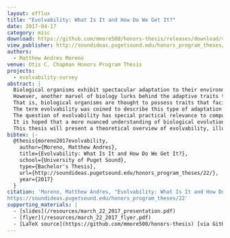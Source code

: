 ```yaml
---
layout: efflux
title: "Evolvability: What Is It and How Do We Get It?"
date: 2017-04-17
category: misc
download: https://github.com/mmore500/honors-thesis/releases/download/v1.0.0/Evolvability__What_Is_It_and_How_Do_We_Get_It_.pdf
view_publisher: http://soundideas.pugetsound.edu/honors_program_theses/22/
authors:
  - Matthew Andres Moreno
venue: Otis C. Chapman Honors Program Thesis
projects:
  - evolvability-survey
abstract: |
  Biological organisms exhibit spectacular adaptation to their environments.
  However, another marvel of biology lurks behind the adaptive traits that organisms exhibit over the course of their lifespans: it is hypothesized that biological organisms also exhibit adaptation to the evolutionary process itself.
  That is, biological organisms are thought to possess traits that facilitate evolution.
  The term evolvability was coined to describe this type of adaptation.
  The question of evolvability has special practical relevance to computer science researchers engaged in longstanding efforts to harness evolution as an algorithm for automated design.
  It is hoped that a more nuanced understanding of biological evolution will translate to more powerful digital evolution techniques.
  This thesis will present a theoretical overview of evolvability, illustrated with examples from biology and evolutionary computing, and discuss computational experiments probing the relationship between environmental influence on the phenotype and evolvability.
bibtex: |-
  @thesis{moreno2017evolvability,
    author={Moreno, Matthew Andres},
    title={Evolvability: What Is It and How Do We Get It?},
    school={University of Puget Sound},
    type={Bachelor's Thesis},
    url={http://soundideas.pugetsound.edu/honors_program_theses/22/},
    year={2017}
  }
citation: 'Moreno, Matthew Andres, "Evolvability: What Is It and How Do We Get It?" (2017). Honors Program Theses. 22.
https://soundideas.pugetsound.edu/honors_program_theses/22'
supporting_materials: |
  - [slides](/resources/march_22_2017_presentation.pdf)
  - [flyer](/resources/march_22_2017_flyer.pdf)
  - [LaTeX source](https://github.com/mmore500/honors-thesis) [via GitHub <i class="icon-github-1"></i>](https://github.com/)
---
```

